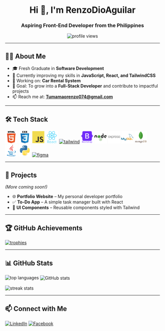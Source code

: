 <h1 align="center">Hi 👋, I'm RenzoDioAguilar</h1>
<h3 align="center">Aspiring Front-End Developer from the Philippines</h3>

<p align="center">
  <img src="https://komarev.com/ghpvc/?username=renzdioaguilar&label=Profile%20views&color=0e75b6&style=flat" alt="profile views" />
</p>

---

## 👨‍💻 About Me  
- 🎓 Fresh Graduate in **Software Development**  
- 🌱 Currently improving my skills in **JavaScript, React, and TailwindCSS**  
- 🔭 Working on: **Car Rental System**  
- 🚀 Goal: To grow into a **Full-Stack Developer** and contribute to impactful projects  
- 📫 Reach me at: **Tumamaorenzo074@gmail.com**

---

## 🛠️ Tech Stack  
<p align="left"> 
  <a href="https://www.w3.org/html/" target="_blank"><img src="https://raw.githubusercontent.com/devicons/devicon/master/icons/html5/html5-original-wordmark.svg" alt="html5" width="40" height="40"/></a>
  <a href="https://www.w3schools.com/css/" target="_blank"><img src="https://raw.githubusercontent.com/devicons/devicon/master/icons/css3/css3-original-wordmark.svg" alt="css3" width="40" height="40"/></a>
  <a href="https://developer.mozilla.org/en-US/docs/Web/JavaScript" target="_blank"><img src="https://raw.githubusercontent.com/devicons/devicon/master/icons/javascript/javascript-original.svg" alt="javascript" width="40" height="40"/></a>
  <a href="https://reactjs.org/" target="_blank"><img src="https://raw.githubusercontent.com/devicons/devicon/master/icons/react/react-original-wordmark.svg" alt="react" width="40" height="40"/></a>
  <a href="https://tailwindcss.com/" target="_blank"><img src="https://www.vectorlogo.zone/logos/tailwindcss/tailwindcss-icon.svg" alt="tailwind" width="40" height="40"/></a>
  <a href="https://getbootstrap.com" target="_blank"><img src="https://raw.githubusercontent.com/devicons/devicon/master/icons/bootstrap/bootstrap-plain-wordmark.svg" alt="bootstrap" width="40" height="40"/></a>
  <a href="https://nodejs.org" target="_blank"><img src="https://raw.githubusercontent.com/devicons/devicon/master/icons/nodejs/nodejs-original-wordmark.svg" alt="nodejs" width="40" height="40"/></a>
  <a href="https://expressjs.com" target="_blank"><img src="https://raw.githubusercontent.com/devicons/devicon/master/icons/express/express-original-wordmark.svg" alt="express" width="40" height="40"/></a>
  <a href="https://www.mysql.com/" target="_blank"><img src="https://raw.githubusercontent.com/devicons/devicon/master/icons/mysql/mysql-original-wordmark.svg" alt="mysql" width="40" height="40"/></a>
  <a href="https://www.mongodb.com/" target="_blank"><img src="https://raw.githubusercontent.com/devicons/devicon/master/icons/mongodb/mongodb-original-wordmark.svg" alt="mongodb" width="40" height="40"/></a>
  <a href="https://www.java.com" target="_blank"><img src="https://raw.githubusercontent.com/devicons/devicon/master/icons/java/java-original.svg" alt="java" width="40" height="40"/></a>
  <a href="https://www.python.org" target="_blank"><img src="https://raw.githubusercontent.com/devicons/devicon/master/icons/python/python-original.svg" alt="python" width="40" height="40"/></a>
  <a href="https://www.figma.com/" target="_blank"><img src="https://www.vectorlogo.zone/logos/figma/figma-icon.svg" alt="figma" width="40" height="40"/></a>
</p>

---

## 📂 Projects  
*(More coming soon!)*  
- 🌐 **Portfolio Website** – My personal developer portfolio  
- ✅ **To-Do App** – A simple task manager built with React  
- 🎨 **UI Components** – Reusable components styled with Tailwind  

---

## 🏆 GitHub Achievements  
<p align="left"> 
  <a href="https://github.com/ryo-ma/github-profile-trophy">
    <img src="https://github-profile-trophy.vercel.app/?username=renzdioaguilar&theme=onedark" alt="trophies" />
  </a> 
</p>

---

## 📊 GitHub Stats  
<p>
  <img align="left" src="https://github-readme-stats.vercel.app/api/top-langs?username=renzdioaguilar&show_icons=true&locale=en&layout=compact" alt="top languages" />
</p>

<p>&nbsp;<img align="center" src="https://github-readme-stats.vercel.app/api?username=renzdioaguilar&show_icons=true&locale=en" alt="GitHub stats" /></p>

<p><img align="center" src="https://github-readme-streak-stats.herokuapp.com/?user=renzdioaguilar" alt="streak stats" /></p>

---

## 📫 Connect with Me  
<p align="left">
  <a href="https://www.linkedin.com/in/renzo-tumamao-023237348/" target="blank"><img align="center" src="https://raw.githubusercontent.com/rahuldkjain/github-profile-readme-generator/master/src/images/icons/Social/linked-in-alt.svg" alt="LinkedIn" height="30" width="40" /></a>
  <a href="https://www.facebook.com/bongzkie05" target="blank"><img align="center" src="https://raw.githubusercontent.com/rahuldkjain/github-profile-readme-generator/master/src/images/icons/Social/facebook.svg" alt="Facebook" height="30" width="40" /></a>
</p>
